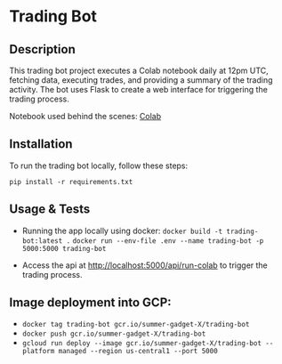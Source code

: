 # Trading Bot

## Description

This trading bot project executes a Colab notebook daily at 12pm UTC, fetching data, executing trades, and providing a summary of the trading activity. The bot uses Flask to create a web interface for triggering the trading process.

Notebook used behind the scenes:
[Colab](https://drive.google.com/uc?id=1wUm_EV7nivXq7JbN7RUeG2E6w9ismXxN)

## Installation

To run the trading bot locally, follow these steps:

`pip install -r requirements.txt`

## Usage & Tests

- Running the app locally using docker:
`docker build -t trading-bot:latest .`
`docker run --env-file .env --name trading-bot -p 5000:5000 trading-bot`


- Access the api at [http://localhost:5000/api/run-colab](http://localhost:5000/api/run-colab) to trigger the trading process.

## Image deployment into GCP:

- `docker tag trading-bot gcr.io/summer-gadget-X/trading-bot`
- `docker push gcr.io/summer-gadget-X/trading-bot`
- `gcloud run deploy --image gcr.io/summer-gadget-X/trading-bot --platform managed --region us-central1 --port 5000`

